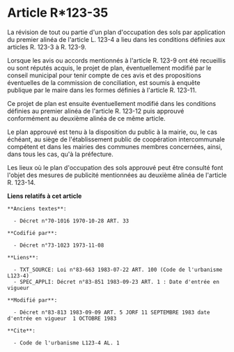 # Article R*123-35

La révision de tout ou partie d'un plan d'occupation des sols par application du premier alinéa de l'article L. 123-4 a lieu
dans les conditions définies aux articles R. 123-3 à R. 123-9.

Lorsque les avis ou accords mentionnés à l'article R. 123-9 ont été recueillis ou sont réputés acquis, le projet de plan,
éventuellement modifié par le conseil municipal pour tenir compte de ces avis et des propositions éventuelles de la
commission de conciliation, est soumis à enquête publique par le maire dans les formes définies à l'article R. 123-11.

Ce projet de plan est ensuite éventuellement modifié dans les conditions définies au premier alinéa de l'article R. 123-12
puis approuvé conformément au deuxième alinéa de ce même article.

Le plan approuvé est tenu à la disposition du public à la mairie, ou, le cas échéant, au siège de l'établissement public de
coopération intercommunale compétent et dans les mairies des communes membres concernées, ainsi, dans tous les cas, qu'à la
préfecture.

Les lieux où le plan d'occupation des sols approuvé peut être consulté font l'objet des mesures de publicité mentionnées au
deuxième alinéa de l'article R. 123-14.

**Liens relatifs à cet article**

	**Anciens textes**:

	  - Décret n°70-1016 1970-10-28 ART. 33

	**Codifié par**:

	  - Décret n°73-1023 1973-11-08

	**Liens**:

	  - TXT_SOURCE: Loi n°83-663 1983-07-22 ART. 100 (Code de l'urbanisme L123-4)
	  - SPEC_APPLI: Décret n°83-851 1983-09-23 ART. 1 : Date d'entrée en vigueur

	**Modifié par**:

	  - Décret n°83-813 1983-09-09 ART. 5 JORF 11 SEPTEMBRE 1983 date d'entrée en vigueur  1 OCTOBRE 1983

	**Cite**:

	  - Code de l'urbanisme L123-4 AL. 1
